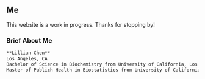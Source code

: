 ## Me

This website is a work in progress. Thanks for stopping by!

### Brief About Me

```markdown
**Lillian Chen**
Los Angeles, CA
Bachelor of Science in Biochemistry from University of California, Los Angeles, Awarded 2018
Master of Publich Health in Biostatistics from University of California, Los Angeles, Expected 2022

```
